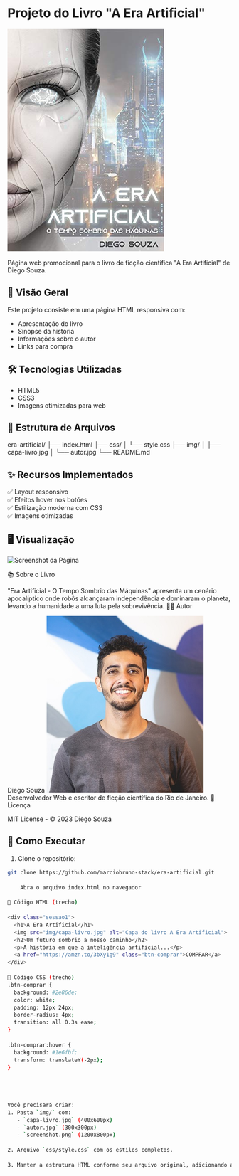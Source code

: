 # Projeto do Livro "A Era Artificial"

![Capa do Livro](img/capa-livro.jpg)

Página web promocional para o livro de ficção científica "A Era Artificial" de Diego Souza.

## 📌 Visão Geral

Este projeto consiste em uma página HTML responsiva com:
- Apresentação do livro
- Sinopse da história
- Informações sobre o autor
- Links para compra

## 🛠 Tecnologias Utilizadas

- HTML5
- CSS3
- Imagens otimizadas para web

## 🎨 Estrutura de Arquivos
era-artificial/
├── index.html
├── css/
│ └── style.css
├── img/
│ ├── capa-livro.jpg
│ └── autor.jpg
└── README.md

## ✨ Recursos Implementados

✅ Layout responsivo  
✅ Efeitos hover nos botões  
✅ Estilização moderna com CSS  
✅ Imagens otimizadas  

## 🖥️ Visualização

![Screenshot da Página](img/screenshot.png)

📚 Sobre o Livro

"Era Artificial - O Tempo Sombrio das Máquinas" apresenta um cenário apocalíptico onde robôs alcançaram independência e dominaram o planeta, levando a humanidade a uma luta pela sobrevivência.
👨‍💻 Autor

Diego Souza
![Foto do autos](img/autor.jpg)
Desenvolvedor Web e escritor de ficção científica do Rio de Janeiro.
📜 Licença

MIT License - © 2023 Diego Souza

## 🚀 Como Executar

1. Clone o repositório:
```bash
git clone https://github.com/marciobruno-stack/era-artificial.git

    Abra o arquivo index.html no navegador

📝 Código HTML (trecho)

<div class="sessao1">
  <h1>A Era Artificial</h1>
  <img src="img/capa-livro.jpg" alt="Capa do livro A Era Artificial">
  <h2>Um futuro sombrio a nosso caminho</h2>
  <p>A história em que a inteligência artificial...</p>
  <a href="https://amzn.to/3bXy1g9" class="btn-comprar">COMPRAR</a>
</div>

🎨 Código CSS (trecho)
.btn-comprar {
  background: #2e86de;
  color: white;
  padding: 12px 24px;
  border-radius: 4px;
  transition: all 0.3s ease;
}

.btn-comprar:hover {
  background: #1e6fbf;
  transform: translateY(-2px);
}




Você precisará criar:
1. Pasta `img/` com:
   - `capa-livro.jpg` (400x600px)
   - `autor.jpg` (300x300px)
   - `screenshot.png` (1200x800px)

2. Arquivo `css/style.css` com os estilos completos.

3. Manter a estrutura HTML conforme seu arquivo original, adicionando as classes para estilização.
